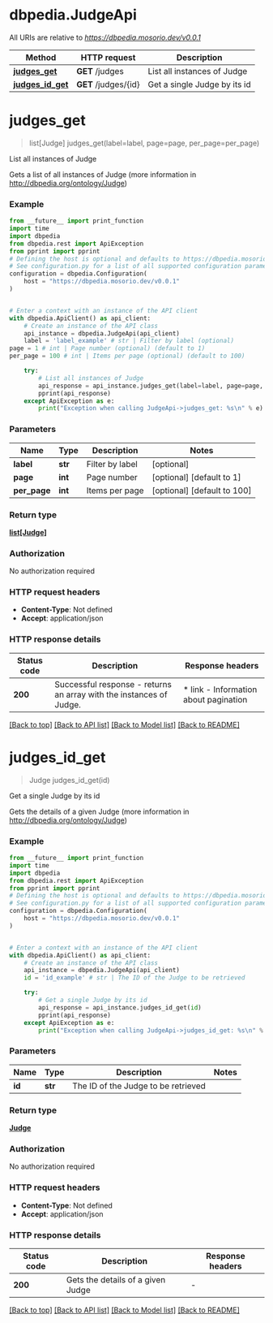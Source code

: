 # dbpedia.JudgeApi

All URIs are relative to *https://dbpedia.mosorio.dev/v0.0.1*

Method | HTTP request | Description
------------- | ------------- | -------------
[**judges_get**](JudgeApi.md#judges_get) | **GET** /judges | List all instances of Judge
[**judges_id_get**](JudgeApi.md#judges_id_get) | **GET** /judges/{id} | Get a single Judge by its id


# **judges_get**
> list[Judge] judges_get(label=label, page=page, per_page=per_page)

List all instances of Judge

Gets a list of all instances of Judge (more information in http://dbpedia.org/ontology/Judge)

### Example

```python
from __future__ import print_function
import time
import dbpedia
from dbpedia.rest import ApiException
from pprint import pprint
# Defining the host is optional and defaults to https://dbpedia.mosorio.dev/v0.0.1
# See configuration.py for a list of all supported configuration parameters.
configuration = dbpedia.Configuration(
    host = "https://dbpedia.mosorio.dev/v0.0.1"
)


# Enter a context with an instance of the API client
with dbpedia.ApiClient() as api_client:
    # Create an instance of the API class
    api_instance = dbpedia.JudgeApi(api_client)
    label = 'label_example' # str | Filter by label (optional)
page = 1 # int | Page number (optional) (default to 1)
per_page = 100 # int | Items per page (optional) (default to 100)

    try:
        # List all instances of Judge
        api_response = api_instance.judges_get(label=label, page=page, per_page=per_page)
        pprint(api_response)
    except ApiException as e:
        print("Exception when calling JudgeApi->judges_get: %s\n" % e)
```

### Parameters

Name | Type | Description  | Notes
------------- | ------------- | ------------- | -------------
 **label** | **str**| Filter by label | [optional] 
 **page** | **int**| Page number | [optional] [default to 1]
 **per_page** | **int**| Items per page | [optional] [default to 100]

### Return type

[**list[Judge]**](Judge.md)

### Authorization

No authorization required

### HTTP request headers

 - **Content-Type**: Not defined
 - **Accept**: application/json

### HTTP response details
| Status code | Description | Response headers |
|-------------|-------------|------------------|
**200** | Successful response - returns an array with the instances of Judge. |  * link - Information about pagination <br>  |

[[Back to top]](#) [[Back to API list]](../README.md#documentation-for-api-endpoints) [[Back to Model list]](../README.md#documentation-for-models) [[Back to README]](../README.md)

# **judges_id_get**
> Judge judges_id_get(id)

Get a single Judge by its id

Gets the details of a given Judge (more information in http://dbpedia.org/ontology/Judge)

### Example

```python
from __future__ import print_function
import time
import dbpedia
from dbpedia.rest import ApiException
from pprint import pprint
# Defining the host is optional and defaults to https://dbpedia.mosorio.dev/v0.0.1
# See configuration.py for a list of all supported configuration parameters.
configuration = dbpedia.Configuration(
    host = "https://dbpedia.mosorio.dev/v0.0.1"
)


# Enter a context with an instance of the API client
with dbpedia.ApiClient() as api_client:
    # Create an instance of the API class
    api_instance = dbpedia.JudgeApi(api_client)
    id = 'id_example' # str | The ID of the Judge to be retrieved

    try:
        # Get a single Judge by its id
        api_response = api_instance.judges_id_get(id)
        pprint(api_response)
    except ApiException as e:
        print("Exception when calling JudgeApi->judges_id_get: %s\n" % e)
```

### Parameters

Name | Type | Description  | Notes
------------- | ------------- | ------------- | -------------
 **id** | **str**| The ID of the Judge to be retrieved | 

### Return type

[**Judge**](Judge.md)

### Authorization

No authorization required

### HTTP request headers

 - **Content-Type**: Not defined
 - **Accept**: application/json

### HTTP response details
| Status code | Description | Response headers |
|-------------|-------------|------------------|
**200** | Gets the details of a given Judge |  -  |

[[Back to top]](#) [[Back to API list]](../README.md#documentation-for-api-endpoints) [[Back to Model list]](../README.md#documentation-for-models) [[Back to README]](../README.md)

